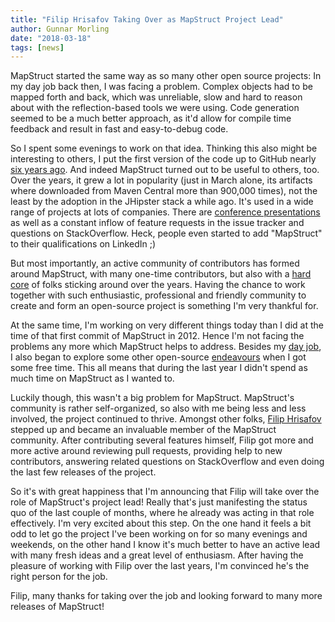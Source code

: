 ```yaml
---
title: "Filip Hrisafov Taking Over as MapStruct Project Lead"
author: Gunnar Morling
date: "2018-03-18"
tags: [news]
---
```


MapStruct started the same way as so many other open source projects:
In my day job back then, I was facing a problem.
Complex objects had to be mapped forth and back, which was unreliable, slow and hard to reason about with the reflection-based tools we were using.
Code generation seemed to be a much better approach,
as it'd allow for compile time feedback and result in fast and easy-to-debug code.

So I spent some evenings to work on that idea.
Thinking this also might be interesting to others,
I put the first version of the code up to GitHub nearly [six years ago](https://github.com/mapstruct/mapstruct/commit/61f181a589564131b1a540e5322ec63d56604870).
And indeed MapStruct turned out to be useful to others, too.
Over the years, it grew a lot in popularity (just in March alone, its artifacts where downloaded from Maven Central more than 900,000 times), not the least by the adoption in the JHipster stack a while ago.
It's used in a wide range of projects at lots of companies.
There are [conference presentations](/community/other-resources/#presentations)
as well as a constant inflow of feature requests in the issue tracker and questions
on StackOverflow.
Heck, people even started to add "MapStruct" to their qualifications on LinkedIn ;)

But most importantly, an active community of contributors has formed around MapStruct, with many one-time contributors, but also with a [hard core](/development/team/) of folks sticking around over the years.
Having the chance to work together with such enthusiastic, professional and friendly community to create and form an open-source project is something I'm very thankful for.

At the same time, I'm working on very different things today than I did at the time of that first commit of MapStruct in 2012.
Hence I'm not facing the problems any more which MapStruct helps to address.
Besides my [day job](http://debezium.io/), I also began to explore some other open-source [endeavours](https://github.com/moditect/moditect) when I got some free time.
This all means that during the last year I didn't spend as much time on MapStruct as I wanted to.

Luckily though, this wasn't a big problem for MapStruct.
MapStruct's community is rather self-organized, so also with me being less and less involved, the project continued to thrive.
Amongst other folks, [Filip Hrisafov](https://twitter.com/filiphr) stepped up and became an invaluable member of the MapStruct community.
After contributing several features himself, Filip got more and more active around reviewing
pull requests, providing help to new contributors, answering related questions on StackOverflow and even doing the last few releases of the project.

So it's with great happiness that I'm announcing that Filip will take over the role of MapStruct's project lead!
Really that's just manifesting the status quo of the last couple of months, where he already was acting in that role effectively.
I'm very excited about this step. On the one hand it feels a bit odd to let go the project I've been working on for so many evenings and weekends, on the other hand I know it's much better to have an active lead with many fresh ideas and a great level of enthusiasm.
After having the pleasure of working with Filip over the last years, I'm convinced he's the right person for the job.

Filip, many thanks for taking over the job and looking forward to many more releases of MapStruct!
